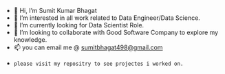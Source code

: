 - 👋 Hi, I’m Sumit Kumar Bhagat
- 👀 I’m interested in all work related to Data Engineer/Data Science.
- 🌱 I’m currently looking for Data Scientist Role.
- 💞️ I’m looking to collaborate with Good Software Company to explore my knowledge.
- 📫 you can email me @ sumitbhagat498@gmail.com
-     please visit my repositry to see projectes i worked on.
<!---
sumit9708/sumit9708 is a ✨ special ✨ repository because its `README.md` (this file) appears on your GitHub profile.
You can click the Preview link to take a look at your changes.
--->
